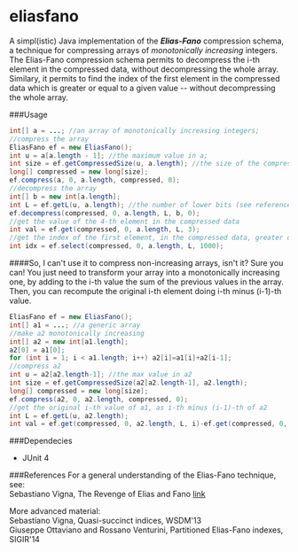 eliasfano
=========

A simpl(istic) Java implementation of the ***Elias-Fano*** compression schema, a technique
for compressing arrays of *monotonically increasing* integers. 
The Elias-Fano compression schema permits to decompress the i-th element in the 
compressed data, without decompressing the whole array.
Similary, it permits to find the index of the first element in the compressed data which is
greater or equal to a given value -- without decompressing the whole array.


###Usage
```java
int[] a = ...; //an array of monotonically increasing integers;
//compress the array
EliasFano ef = new EliasFano();
int u = a[a.length - 1]; //the maximum value in a;
int size = ef.getCompressedSize(u, a.length); //the size of the compressed array
long[] compressed = new long[size];
ef.compress(a, 0, a.length, compressed, 0);
//decompress the array
int[] b = new int[a.length];
int L = ef.getL(u, a.length); //the number of lower bits (see references)
ef.decompress(compressed, 0, a.length, L, b, 0);
//get the value of the 4-th element in the compressed data
int val = ef.get(compressed, 0, a.length, L, 3);
//get the index of the first element, in the compressed data, greater or equal than 1000
int idx = ef.select(compressed, 0, a.length, L, 1000);
```

####So, I can't use it to compress non-increasing arrays, isn't it?
Sure you can! You just need to transform your array into a monotonically increasing one, 
by adding to the i-th value the sum of the previous values in the array. Then, you can 
recompute the original i-th element doing i-th minus (i-1)-th value.
```java
EliasFano ef = new EliasFano();
int[] a1 = ...; //a generic array
//make a2 monotonically increasing
int[] a2 = new int[a1.length];
a2[0] = a1[0];
for (int i = 1; i < a1.length; i++) a2[i]=a1[i]+a2[i-1];
//compress a2
int u = a2[a2.length-1]; //the max value in a2
int size = ef.getCompressedSize(a2[a2.length-1], a2.length);
long[] compressed = new long[size];
ef.compress(a2, 0, a2.length, compressed, 0);
//get the original i-th value of a1, as i-th minus (i-1)-th of a2
int L = ef.getL(u, a2.length);
int val = ef.get(compressed, 0, a2.length, L, i)-ef.get(compressed, 0, a2.length, L2, i-1);
```

###Dependecies 
* JUnit 4

###References
For a general understanding of the Elias-Fano technique, see:<br/>
Sebastiano Vigna, The Revenge of Elias and Fano [link](http://shonan.nii.ac.jp/seminar/029/wp-content/uploads/sites/12/2013/07/Sebastiano_Shonan.pdf)<br/>

More advanced material:<br/>
Sebastiano Vigna, Quasi-succinct indices, WSDM'13<br/>
Giuseppe Ottaviano and Rossano Venturini, Partitioned Elias-Fano indexes, SIGIR'14<br/>
